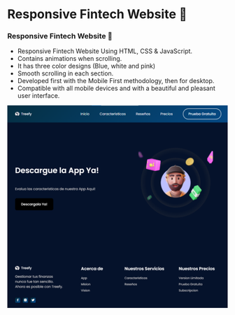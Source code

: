 # Responsive Fintech Website 🤑
### Responsive Fintech Website 🤑

- Responsive Fintech Website Using HTML, CSS & JavaScript.
- Contains animations when scrolling.
- It has three color designs (Blue, white and pink)
- Smooth scrolling in each section.
- Developed first with the Mobile First methodology, then for desktop.
- Compatible with all mobile devices and with a beautiful and pleasant user interface.


![fintech](/preview.png)
